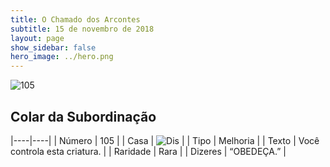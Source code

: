 ```yaml
---
title: O Chamado dos Arcontes
subtitle: 15 de novembro de 2018
layout: page
show_sidebar: false
hero_image: ../hero.png
---
```


![105](https://cdn.keyforgegame.com/media/card_front/pt/341_105_Q3C3948M2HPH_pt.png)

## Colar da Subordinação

|----|----|
| Número | 105 |
| Casa | ![Dis](https://archonarcana.com/images/thumb/e/e8/Dis.png/22px-Dis.png "Dis") |
| Tipo | Melhoria |
| Texto | Você controla esta criatura. |
| Raridade | Rara |
| Dizeres | “OBEDEÇA.” |
